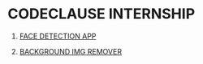 # CODECLAUSE INTERNSHIP

 1)  <a  href="https://facedetectionapp.vercel.app/" target="_blank" rel="noreferrer">FACE DETECTION APP </a>

 2) <a  href="https://backimgremover.netlify.app/" target="_blank" rel="noreferrer">BACKGROUND IMG REMOVER </a>
